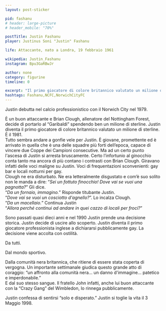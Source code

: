 ```yaml
---
layout: post-sticker

pid: fashanu
# header: large-picture
# header_mobile: "70%"

postTitle: Justin Fashanu
player: Justinus Soni "Justin" Fashanu

life: Attaccante, nato a Londra, 19 febbraio 1961

wikipedia: Justin_Fashanu
instagram: Bpu3GaRBwJr

author: none
category: figurine
timeline: 0

excerpt: "Il primo giocatore di colore britannico valutato un milione di sterline. Il primo giocatore professionista inglese a dichiararsi pubblicamente gay."
hashtags: Fashanu,NCFC,NorwichCityFC
---
```

Justin debutta nel calcio professionistico con il Norwich City nel 1979.

È un buon attaccante e Brian Clough, allenatore del Nottingham Forest, decide di portarlo al “Garibaldi” spendendo ben un milione di sterline. Justin diventa il primo giocatore di colore britannico valutato un milione di sterline. È il 1981.  
Tutto sembra andare a gonfie vele per Justin. È giovane, promettente ed è arrivato in quella che è una delle squadre più forti dell’epoca, capace di vincere due Coppe dei Campioni consecutive. Ma ad un certo punto l'ascesa di Justin si arresta bruscamente. Certo l’infortunio al ginocchio conta tanto ma ancora di più contano i contrasti con Brian Clough.
Giravano infatti delle voci maligne su Justin. Voci di frequentazioni sconvenienti: gay bar e locali notturni per gay.  
Clough ne era disturbato. Ne era letteralmente disgustato e com’è suo solito non le manda a dire: “_Sei un fottuto finocchio! Dove vai se vuoi una pagnotta?_” Gli dice.  
“_Da un fornaio, immagino._” Risponde titubante Justin.  
“_Dove vai se vuoi un cosciotto d'agnello?_”. Lo incalza Clough.  
“_Da un macellaio._” Continua Justin  
“_Allora perché continui ad andare in quei cazzo di locali per froci?_”

Sono passati quasi dieci anni e nel 1990 Justin prende una decisione storica. Justin decide di uscire allo scoperto. Justin diventa il primo giocatore professionista inglese a dichiararsi pubblicamente gay. La decisione viene accolta con ostilità.  

Da tutti.  

Dal mondo sportivo.  

Dalla comunità nera britannica, che ritiene di essere stata coperta di vergogna. Un importante settimanale giudica questo grande atto di coraggio: “un affronto alla comunità nera... un danno d'immagine... patetico e imperdonabile.”  
E dal suo stesso sangue. Il fratello John infatti, anche lui buon attaccante con la “Crazy Gang” del Wimbledon, lo rinnega pubblicamente.  

Justin confessa di sentirsi “solo e disperato.” Justin si toglie la vita il 3 Maggio 1998.
